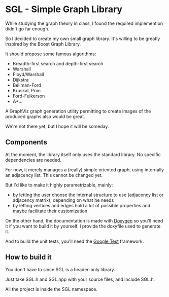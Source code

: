 SGL - Simple Graph Library
==========================

While studying the graph theory in class, I found the required implemention didn't go far enough.

So I decided to create my own small graph library. It's willing to be greatly inspired by the Boost Graph Library.

It should propose some famous algorithms:
* Breadth-first search and depth-first search
* Warshall
* Floyd/Warshall
* Dijkstra
* Bellman-Ford
* Kruskal, Prim
* Ford-Fulkerson
* A*...

A GraphViz graph generation utility permitting to create images of the produced graphs also would be great.

We're not there yet, but I hope it will be someday.

Components
----------

At the moment, the library itself only uses the standard library. No specific dependencies are needed.

For now, it merely manages a (really) simple oriented graph, using internally an adjacency list. This cannot be changed yet.

But I'd like to make it highly parametrizable, mainly:
* by letting the user choose the internal structure to use (adjacency list or adjacency matrix), depending on what he needs
* by letting vertices and edges hold a lot of possible properties and maybe facilitate their customization 

On the other hand, the documentation is made with [Doxygen](http://www.stack.nl/~dimitri/doxygen/) so you'll need it if you want to build it by yourself. I provide the doxyfile used to generate it.

And to build the unit tests, you'll need the [Google Test](http://code.google.com/p/googletest/) framework.

How to build it
---------------

You don't have to since SGL is a header-only library.

Just take SGL.h and SGL.hpp with your source files, and include SGL.h.

All the project is inside the SGL namespace.